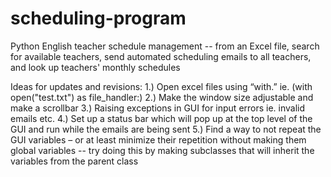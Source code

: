 # scheduling-program
 Python English teacher schedule management -- from an Excel file, search for available teachers, send automated scheduling emails to all teachers, and look up teachers' monthly schedules

Ideas for updates and revisions:
1.) Open excel files using “with.” ie. (with open("test.txt") as file_handler:)
2.) Make the window size adjustable and make a scrollbar
3.) Raising exceptions in GUI for input errors ie. invalid emails etc.
4.) Set up a status bar which will pop up at the top level of the GUI and run while the emails are being sent
5.) Find a way to not repeat the GUI variables – or at least minimize their repetition without making them global variables -- try doing this by making subclasses that will inherit the variables from the parent class
